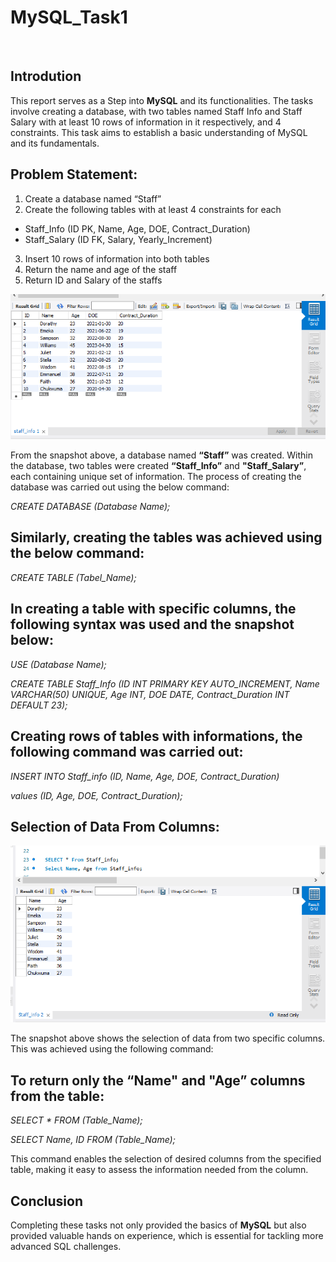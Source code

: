 # MySQL_Task1
![]()

## Introdution
This report serves as a Step into **MySQL** and its functionalities. The tasks involve creating a database, with two tables named Staff Info and Staff Salary with at least 10 rows of information in it respectively, and 4 constraints. This task aims to establish a basic understanding of MySQL and its fundamentals.


## Problem Statement:
1.	Create a database named “Staff”
2.	Create the following tables with at least 4 constraints for each
- Staff_Info (ID PK, Name, Age, DOE, Contract_Duration)
- Staff_Salary (ID FK, Salary, Yearly_Increment)
3.	Insert 10 rows of information into both tables
4.	Return the name and age of the staff
5.	Return ID and Salary of the staffs

![](SQL_(Staff_Info).png)

From the snapshot above, a database named **“Staff”** was created. Within the database, two tables were created **“Staff_Info”** and **"Staff_Salary”**, each containing unique set of information.
The process of creating the database was carried out using the below command:

_CREATE DATABASE (Database Name);_

## Similarly, creating the tables was achieved using the below command:

_CREATE TABLE (Tabel_Name);_

## In creating a table with specific columns, the following syntax was used and the snapshot below:

_USE (Database Name);_

_CREATE TABLE Staff_Info (ID INT PRIMARY KEY AUTO_INCREMENT, Name VARCHAR(50) UNIQUE,_
_Age INT, DOE DATE, Contract_Duration INT DEFAULT 23);_

## Creating rows of tables with informations, the following command was carried out:

_INSERT INTO Staff_info (ID, Name, Age, DOE, Contract_Duration)_

_values (ID, Age, DOE, Contract_Duration);_

## Selection of Data From Columns:

![](SQL_(Name_&_Age).png)

The snapshot above shows the selection of data from two specific columns. This was achieved using the following command:

## To return only the “Name" and "Age” columns from the table:

_SELECT * FROM (Table_Name);_

_SELECT Name, ID FROM (Table_Name);_

This command enables the selection of desired columns from the specified table, making it easy to assess the information needed from the column.

## Conclusion


Completing these tasks not only provided the basics of **MySQL** but also provided valuable hands on experience, which is essential for tackling more advanced SQL challenges.





